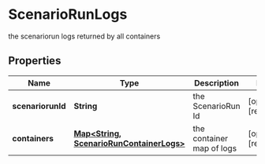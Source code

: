 

# ScenarioRunLogs

the scenariorun logs returned by all containers

## Properties

Name | Type | Description | Notes
------------ | ------------- | ------------- | -------------
**scenariorunId** | **String** | the ScenarioRun Id |  [optional] [readonly]
**containers** | [**Map&lt;String, ScenarioRunContainerLogs&gt;**](ScenarioRunContainerLogs.md) | the container map of logs |  [optional] [readonly]



